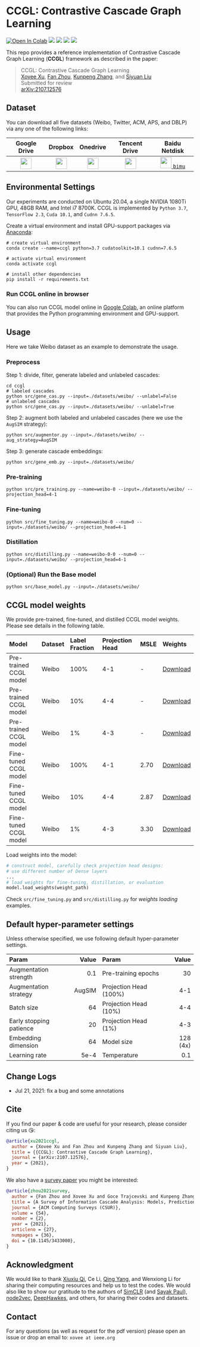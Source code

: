 # CCGL: Contrastive Cascade Graph Learning

[![Open In Colab](./.assets/colab-badge.svg)](https://colab.research.google.com/drive/1-ZXVIWdEvN8rDSa2i5OrV9Ov5nw63we9?usp=sharing)
![](https://img.shields.io/badge/python-3.7-green)
![](https://img.shields.io/badge/tensorflow-2.3-green)
![](https://img.shields.io/badge/cudatoolkit-10.1-green)
![](https://img.shields.io/badge/cudnn-7.6.5-green)

This repo provides a reference implementation of Contrastive Cascade Graph Learning (**CCGL**) framework as described in the paper:

> CCGL: Contrastive Cascade Graph Learning   
> [Xovee Xu](https://xovee.cn), [Fan Zhou](https://dblp.org/pid/63/3122-2.html), [Kunpeng Zhang](http://www.terpconnect.umd.edu/~kpzhang/), and [Siyuan Liu](https://directory.smeal.psu.edu/sxl68)  
> Submitted for review  
> [arXiv:2107.12576](https://arxiv.org/abs/2107.12576)


## Dataset

You can download all five datasets (Weibo, Twitter, ACM, APS, and DBLP) via any one of the following links:

Google Drive|Dropbox|Onedrive|Tencent Drive|Baidu Netdisk
:---:|:---:|:---:|:---:|:---:
<a href='https://drive.google.com/file/d/1wmUa7hvJlF5oCLVJ72OgyKnVkHZJX8jX/view?usp=sharing' target='_black'><img src='./.assets/200px-Google_Drive_logo.png' height=30px>|<a href='https://www.dropbox.com/s/0kadkjyuwffcuw2/datasets.zip?dl=0' target='_black'><img src='./.assets/140px-Microsoft_Office_OneDrive_(2018–present).png' height=30px></a>|<a href='https://1drv.ms/u/s!AsVLooK4NjBruTngZWgx1p0psD1k?e=5iMcVB' target='_black'><img src='.assets/dropbox.png' height=30px></a>|<a href='https://share.weiyun.com/QNJNLAyV' target='_black'><img src='./.assets/tencent-drive-logo.jpg' height=30px></a>|<a href='https://pan.baidu.com/s/1Qape-E7lF06lqxJgGtzABw' target='_black'><img src='./.assets/baidu-netdisk.jpg' height=30px> `bimu`</a>


## Environmental Settings

Our experiments are conducted on Ubuntu 20.04, a single NVIDIA 1080Ti GPU, 48GB RAM, and Intel i7 8700K. CCGL is implemented by `Python 3.7`, `TensorFlow 2.3`, `Cuda 10.1`, and `Cudnn 7.6.5`.

Create a virtual environment and install GPU-support packages via [Anaconda](https://www.anaconda.com/):
```shell
# create virtual environment
conda create --name=ccgl python=3.7 cudatoolkit=10.1 cudnn=7.6.5

# activate virtual environment
conda activate ccgl

# install other dependencies
pip install -r requirements.txt
```

### Run CCGL online in browser

You can also run CCGL model online in [Google Colab](https://colab.research.google.com/drive/1-ZXVIWdEvN8rDSa2i5OrV9Ov5nw63we9?usp=sharing), an online platform that provides the Python programming environment and GPU-support. 

## Usage

Here we take Weibo dataset as an example to demonstrate the usage.

### Preprocess

Step 1: divide, filter, generate labeled and unlabeled cascades:
```shell
cd ccgl
# labeled cascades
python src/gene_cas.py --input=./datasets/weibo/ --unlabel=False
# unlabeled cascades
python src/gene_cas.py --input=./datasets/weibo/ --unlabel=True
```

Step 2: augment both labeled and unlabeled cascades (here we use the `AugSIM` strategy):
```shell
python src/augmentor.py --input=./datasets/weibo/ --aug_strategy=AugSIM
```

Step 3: generate cascade embeddings:
```shell
python src/gene_emb.py --input=./datasets/weibo/ 
```

### Pre-training

```shell
python src/pre_training.py --name=weibo-0 --input=./datasets/weibo/ --projection_head=4-1
```

### Fine-tuning

```shell
python src/fine_tuning.py --name=weibo-0 --num=0 --input=./datasets/weibo/ --projection_head=4-1
```

### Distillation

```shell
python src/distilling.py --name=weibo-0-0 --num=0 --input=./datasets/weibo/ --projection_head=4-1
```


### (Optional) Run the Base model

```shell
python src/base_model.py --input=./datasets/weibo/ 
```

## CCGL model weights

We provide pre-trained, fine-tuned, and distilled CCGL model weights. Please see details in the following table. 

Model|Dataset|Label Fraction|Projection Head|MSLE|Weights
:---|:---|:---|:---|:---|:---
Pre-trained CCGL model|Weibo|100%|4-1|-|[Download](./results/pre_training_weight/weibo-100.h5)
Pre-trained CCGL model|Weibo|10%|4-4|-|[Download](./results/pre_training_weight/weibo-10.h5)
Pre-trained CCGL model|Weibo|1%|4-3|-|[Download](./results/pre_training_weight/weibo-1.h5)
Fine-tuned CCGL model|Weibo|100%|4-1|2.70|[Download](./results/fine_tuning_weight/weibo-100-0.h5)
Fine-tuned CCGL model|Weibo|10%|4-4|2.87|[Download](./results/fine_tuning_weight/weibo-10-0.h5)
Fine-tuned CCGL model|Weibo|1%|4-3|3.30|[Download](./results/fine_tuning_weight/weibo-1-0.h5)

Load weights into the model:
```python
# construct model, carefully check projection head designs:
# use different number of Dense layers
...
# load weights for fine-tuning, distillation, or evaluation
model.load_weights(weight_path)
```
Check `src/fine_tuning.py` and `src/distilling.py` for *weights loading* examples.

## Default hyper-parameter settings

Unless otherwise specified, we use following default hyper-parameter settings.

Param|Value|Param|Value
:---|---:|:---|---:
Augmentation strength|0.1|Pre-training epochs|30
Augmentation strategy|AugSIM|Projection Head (100%)|4-1
Batch size|64|Projection Head (10%)|4-4
Early stopping patience|20|Projection Head (1%)|4-3
Embedding dimension|64|Model size|128 (4x)
Learning rate|5e-4|Temperature|0.1

## Change Logs

- Jul 21, 2021: fix a bug and some annotations

## Cite

If you find our paper & code are useful for your research, please consider citing us 😘:

```bibtex
@article{xu2021ccgl, 
  author = {Xovee Xu and Fan Zhou and Kunpeng Zhang and Siyuan Liu}, 
  title = {{CCGL}: Contrastive Cascade Graph Learning}, 
  journal = {arXiv:2107.12576},
  year = {2021}, 
}
```

We also have a [survey paper](https://xovee.cn/html/paper-redirects/csur2021.html) you might be interested:

```bibtex
@article{zhou2021survey,
  author = {Fan Zhou and Xovee Xu and Goce Trajcevski and Kunpeng Zhang}, 
  title = {A Survey of Information Cascade Analysis: Models, Predictions, and Recent Advances}, 
  journal = {ACM Computing Surveys (CSUR)}, 
  volume = {54},
  number = {2},
  year = {2021},
  articleno = {27},
  numpages = {36},
  doi = {10.1145/3433000},
}
```

## Acknowledgment

We would like to thank [Xiuxiu Qi](https://qhemu.github.io/xiuxiuqi/), Ce Li, [Qing Yang](https://www.linkedin.com/in/庆-杨-43ba1a142), and Wenxiong Li for sharing their computing resources and help us to test the codes. We would also like to show our gratitude to the authors of [SimCLR](https://github.com/google-research/simclr) (and [Sayak Paul](https://github.com/sayakpaul)), [node2vec](https://github.com/eliorc/node2vec), [DeepHawkes](https://github.com/CaoQi92/DeepHawkes), and others, for sharing their codes and datasets. 

## Contact

For any questions (as well as request for the pdf version) please open an issue or drop an email to: `xovee at ieee.org`
